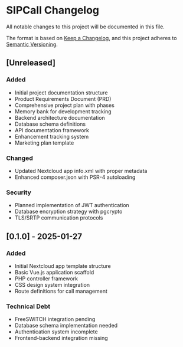# SIPCall Changelog

All notable changes to this project will be documented in this file.

The format is based on [Keep a Changelog](https://keepachangelog.com/en/1.0.0/),
and this project adheres to [Semantic Versioning](https://semver.org/spec/v2.0.0.html).

## [Unreleased]

### Added
- Initial project documentation structure
- Product Requirements Document (PRD)
- Comprehensive project plan with phases
- Memory bank for development tracking
- Backend architecture documentation
- Database schema definitions
- API documentation framework
- Enhancement tracking system
- Marketing plan template

### Changed
- Updated Nextcloud app info.xml with proper metadata
- Enhanced composer.json with PSR-4 autoloading

### Security
- Planned implementation of JWT authentication
- Database encryption strategy with pgcrypto
- TLS/SRTP communication protocols

## [0.1.0] - 2025-01-27

### Added
- Initial Nextcloud app template structure
- Basic Vue.js application scaffold
- PHP controller framework
- CSS design system integration
- Route definitions for call management

### Technical Debt
- FreeSWITCH integration pending
- Database schema implementation needed
- Authentication system incomplete
- Frontend-backend integration missing